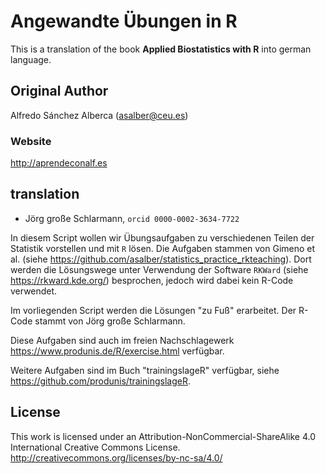 # Angewandte Übungen in R

This is a translation of the book **Applied Biostatistics with R** into german language.

## Original Author
Alfredo Sánchez Alberca (asalber@ceu.es)

### Website
http://aprendeconalf.es

## translation

- Jörg große Schlarmann, `orcid 0000-0002-3634-7722`

In diesem Script wollen wir Übungsaufgaben zu verschiedenen Teilen der Statistik vorstellen und mit `R` lösen. Die Aufgaben stammen von Gimeno et al. (siehe <https://github.com/asalber/statistics_practice_rkteaching>). Dort werden die Lösungswege unter Verwendung der Software `RKWard` (siehe <https://rkward.kde.org/>) besprochen, jedoch wird dabei kein R-Code verwendet.

Im vorliegenden Script werden die Lösungen "zu Fuß" erarbeitet. Der R-Code stammt von Jörg große Schlarmann.

Diese Aufgaben sind auch im freien Nachschlagewerk <https://www.produnis.de/R/exercise.html> verfügbar.

Weitere Aufgaben sind im Buch "trainingslageR" verfügbar, siehe <https://github.com/produnis/trainingslageR>.


## License
This work is licensed under an Attribution-NonCommercial-ShareAlike 4.0 International Creative Commons License. 
http://creativecommons.org/licenses/by-nc-sa/4.0/

